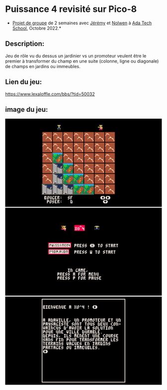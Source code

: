 # Puissance 4 revisité sur Pico-8

* [Projet de groupe](https://github.com/adatechschool/projet-collectif---pico-8-puissance4) de 2 semaines avec [Jérémy](https://github.com/jeremyzynger) et [Nolwen](https://github.com/NolwenMaj) à [Ada Tech School](https://github.com/adatechschool), Octobre 2022.*

## Description:

Jeu de rôle vu du dessus
un jardinier vs un promoteur veulent être le premier à transformer du champ en une suite (colonne, ligne ou diagonale) de champs en jardins ou immeubles.

## Lien du jeu:

https://www.lexaloffle.com/bbs/?tid=50032

## image du jeu:

![screenshot1](https://raw.githubusercontent.com/jeremyzynger/pico8/main/Screenshot%20from%202022-11-03%2015-05-58.png "jeu1")
![screenshot2](https://raw.githubusercontent.com/jeremyzynger/pico8/main/Screenshot%20from%202022-11-03%2015-02-52.png "jeu2")
![screenshot3](https://raw.githubusercontent.com/jeremyzynger/pico8/main/Screenshot%20from%202022-11-03%2015-04-58.png "jeu3")



